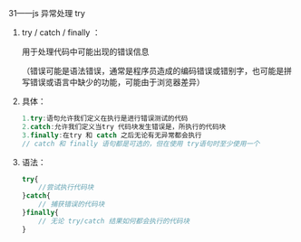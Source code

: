 31——js 异常处理 try

1. try / catch / finally ：

   用于处理代码中可能出现的错误信息

   （错误可能是语法错误，通常是程序员造成的编码错误或错别字，也可能是拼写错误或语言中缺少的功能，可能由于浏览器差异）

2. 具体：

   ```javascript
   1.try:语句允许我们定义在执行是进行错误测试的代码
   2.catch:允许我们定义当try 代码块发生错误是，所执行的代码块
   3.finally:在try 和 catch 之后无论有无异常都会执行
   // catch 和 finally 语句都是可选的，但在使用 try语句时至少使用一个
   ```

3. 语法：

   ```javascript
   try{
       //尝试执行代码块
   }catch{
       // 捕获错误的代码块
   }finally{
       // 无论 try/catch 结果如何都会执行的代码块
   }
   ```
